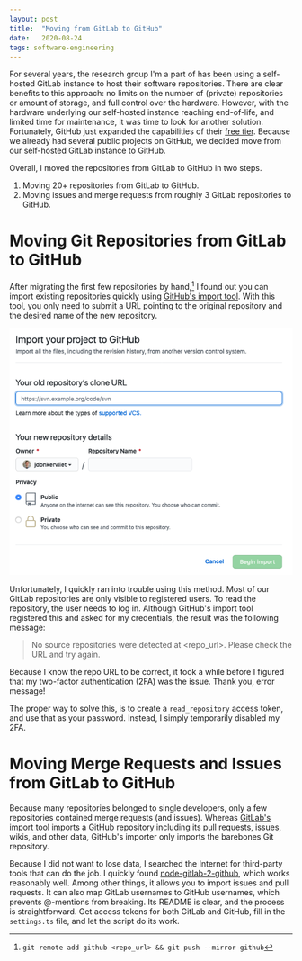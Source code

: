 ```yaml
---
layout: post
title:  "Moving from GitLab to GitHub"
date:   2020-08-24
tags: software-engineering
---
```


For several years, the research group I'm a part of has been using a self-hosted GitLab instance to host their software repositories.
There are clear benefits to this approach: no limits on the number of (private) repositories or amount of storage, and full control over the hardware.
However, with the hardware underlying our self-hosted instance reaching end-of-life, and limited time for maintenance, it was time to look for another solution. Fortunately, GitHub just expanded the capabilities of their [free tier](https://github.blog/2020-04-14-github-is-now-free-for-teams/). Because we already had several public projects on GitHub, we decided move from our self-hosted GitLab instance to GitHub.

Overall, I moved the repositories from GitLab to GitHub in two steps.

1. Moving 20+ repositories from GitLab to GitHub.
2. Moving issues and merge requests from roughly 3 GitLab repositories to GitHub.

# Moving Git Repositories from GitLab to GitHub

After migrating the first few repositories by hand,[^1] I found out you can import existing repositories quickly using [GitHub's import tool](https://github.com/new/import). With this tool, you only need to submit a URL pointing to the original repository and the desired name of the new repository.

![GitHub's Importer](/images/github-import.png)

Unfortunately, I quickly ran into trouble using this method. Most of our GitLab repositories are only visible to registered users. To read the repository, the user needs to log in. Although GitHub's import tool registered this and asked for my credentials, the result was the following message:

>  No source repositories were detected at \<repo_url>. Please check the URL and try again. 

Because I know the repo URL to be correct, it took a while before I figured that my two-factor authentication (2FA) was the issue. Thank you, error message!

The proper way to solve this, is to create a `read_repository` access token, and use that as your password.
Instead, I simply temporarily disabled my 2FA.

# Moving Merge Requests and Issues from GitLab to GitHub

Because many repositories belonged to single developers, only a few repositories contained merge requests (and issues). Whereas [GitLab's import tool](https://docs.gitlab.com/ee/user/project/import/github.html) imports a GitHub repository including its pull requests, issues, wikis, and other data, GitHub's importer only imports the barebones Git repository.

Because I did not want to lose data, I searched the Internet for third-party tools that can do the job. I quickly found [node-gitlab-2-github](https://github.com/piceaTech/node-gitlab-2-github), which works reasonably well. Among other things, it allows you to import issues and pull requests. It can also map GitLab usernames to GitHub usernames, which prevents @-mentions from breaking. Its README is clear, and the process is straightforward. Get access tokens for both GitLab and GitHub, fill in the `settings.ts` file, and let the script do its work.

[^1]: ```git remote add github <repo_url> && git push --mirror github```
